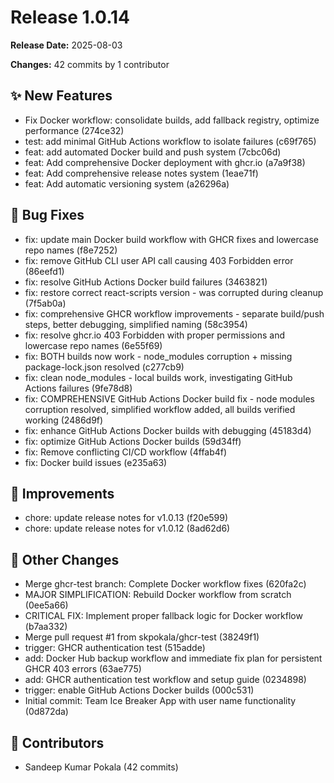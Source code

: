 # Release 1.0.14

**Release Date:** 2025-08-03

**Changes:** 42 commits by 1 contributor

## ✨ New Features

- Fix Docker workflow: consolidate builds, add fallback registry, optimize performance (274ce32)
- test: add minimal GitHub Actions workflow to isolate failures (c69f765)
- feat: add automated Docker build and push system (7cbc06d)
- feat: Add comprehensive Docker deployment with ghcr.io (a7a9f38)
- feat: Add comprehensive release notes system (1eae71f)
- feat: Add automatic versioning system (a26296a)

## 🐛 Bug Fixes

- fix: update main Docker build workflow with GHCR fixes and lowercase repo names (f8e7252)
- fix: remove GitHub CLI user API call causing 403 Forbidden error (86eefd1)
- fix: resolve GitHub Actions Docker build failures (3463821)
- fix: restore correct react-scripts version - was corrupted during cleanup (7f5ab0a)
- fix: comprehensive GHCR workflow improvements - separate build/push steps, better debugging, simplified naming (58c3954)
- fix: resolve ghcr.io 403 Forbidden with proper permissions and lowercase repo names (6e55f69)
- fix: BOTH builds now work - node_modules corruption + missing package-lock.json resolved (c277cb9)
- fix: clean node_modules - local builds work, investigating GitHub Actions failures (9fe78d8)
- fix: COMPREHENSIVE GitHub Actions Docker build fix - node modules corruption resolved, simplified workflow added, all builds verified working (2486d9f)
- fix: enhance GitHub Actions Docker builds with debugging (45183d4)
- fix: optimize GitHub Actions Docker builds (59d34ff)
- fix: Remove conflicting CI/CD workflow (4ffab4f)
- fix: Docker build issues (e235a63)

## 🚀 Improvements

- chore: update release notes for v1.0.13 (f20e599)
- chore: update release notes for v1.0.12 (8ad62d6)

## 🔧 Other Changes

- Merge ghcr-test branch: Complete Docker workflow fixes (620fa2c)
- MAJOR SIMPLIFICATION: Rebuild Docker workflow from scratch (0ee5a66)
- CRITICAL FIX: Implement proper fallback logic for Docker workflow (b7aa332)
- Merge pull request #1 from skpokala/ghcr-test (38249f1)
- trigger: GHCR authentication test (515adde)
- add: Docker Hub backup workflow and immediate fix plan for persistent GHCR 403 errors (63ae775)
- add: GHCR authentication test workflow and setup guide (0234898)
- trigger: enable GitHub Actions Docker builds (000c531)
- Initial commit: Team Ice Breaker App with user name functionality (0d872da)

## 👥 Contributors

- Sandeep Kumar Pokala (42 commits)


